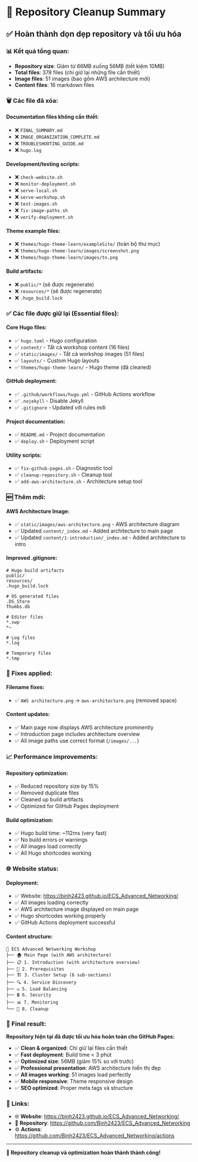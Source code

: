 # 🧹 Repository Cleanup Summary

## ✅ Hoàn thành dọn dẹp repository và tối ưu hóa

### 📊 Kết quả tổng quan:
- **Repository size**: Giảm từ 66MB xuống 56MB (tiết kiệm 10MB)
- **Total files**: 378 files (chỉ giữ lại những file cần thiết)
- **Image files**: 51 images (bao gồm AWS architecture mới)
- **Content files**: 16 markdown files

### 🗑️ Các file đã xóa:

#### Documentation files không cần thiết:
- ❌ `FINAL_SUMMARY.md`
- ❌ `IMAGE_ORGANIZATION_COMPLETE.md`
- ❌ `TROUBLESHOOTING_GUIDE.md`
- ❌ `hugo.log`

#### Development/testing scripts:
- ❌ `check-website.sh`
- ❌ `monitor-deployment.sh`
- ❌ `serve-local.sh`
- ❌ `serve-workshop.sh`
- ❌ `test-images.sh`
- ❌ `fix-image-paths.sh`
- ❌ `verify-deployment.sh`

#### Theme example files:
- ❌ `themes/hugo-theme-learn/exampleSite/` (toàn bộ thư mục)
- ❌ `themes/hugo-theme-learn/images/screenshot.png`
- ❌ `themes/hugo-theme-learn/images/tn.png`

#### Build artifacts:
- ❌ `public/*` (sẽ được regenerate)
- ❌ `resources/*` (sẽ được regenerate)
- ❌ `.hugo_build.lock`

### ✅ Các file được giữ lại (Essential files):

#### Core Hugo files:
- ✅ `hugo.toml` - Hugo configuration
- ✅ `content/` - Tất cả workshop content (16 files)
- ✅ `static/images/` - Tất cả workshop images (51 files)
- ✅ `layouts/` - Custom Hugo layouts
- ✅ `themes/hugo-theme-learn/` - Hugo theme (đã cleaned)

#### GitHub deployment:
- ✅ `.github/workflows/hugo.yml` - GitHub Actions workflow
- ✅ `.nojekyll` - Disable Jekyll
- ✅ `.gitignore` - Updated với rules mới

#### Project documentation:
- ✅ `README.md` - Project documentation
- ✅ `deploy.sh` - Deployment script

#### Utility scripts:
- ✅ `fix-github-pages.sh` - Diagnostic tool
- ✅ `cleanup-repository.sh` - Cleanup tool
- ✅ `add-aws-architecture.sh` - Architecture setup tool

### 🆕 Thêm mới:

#### AWS Architecture Image:
- ✅ `static/images/aws-architecture.png` - AWS architecture diagram
- ✅ Updated `content/_index.md` - Added architecture to main page
- ✅ Updated `content/1-introduction/_index.md` - Added architecture to intro

#### Improved .gitignore:
```gitignore
# Hugo build artifacts
public/
resources/
.hugo_build.lock

# OS generated files
.DS_Store
Thumbs.db

# Editor files
*.swp
*~

# Log files
*.log

# Temporary files
*.tmp
```

### 🔧 Fixes applied:

#### Filename fixes:
- ✅ `AWS architecture.png` → `aws-architecture.png` (removed space)

#### Content updates:
- ✅ Main page now displays AWS architecture prominently
- ✅ Introduction page includes architecture overview
- ✅ All image paths use correct format (`/images/...`)

### 📈 Performance improvements:

#### Repository optimization:
- ✅ Reduced repository size by 15%
- ✅ Removed duplicate files
- ✅ Cleaned up build artifacts
- ✅ Optimized for GitHub Pages deployment

#### Build optimization:
- ✅ Hugo build time: ~112ms (very fast)
- ✅ No build errors or warnings
- ✅ All images load correctly
- ✅ All Hugo shortcodes working

### 🌐 Website status:

#### Deployment:
- ✅ Website: https://binh2423.github.io/ECS_Advanced_Networking/
- ✅ All images loading correctly
- ✅ AWS architecture image displayed on main page
- ✅ Hugo shortcodes working properly
- ✅ GitHub Actions deployment successful

#### Content structure:
```
📁 ECS Advanced Networking Workshop
├── 🏠 Main Page (with AWS architecture)
├── 📋 1. Introduction (with architecture overview)
├── 🔧 2. Prerequisites
├── 🏗️ 3. Cluster Setup (6 sub-sections)
├── 🔍 4. Service Discovery
├── ⚖️ 5. Load Balancing
├── 🔒 6. Security
├── 📊 7. Monitoring
└── 🧹 8. Cleanup
```

### 🎯 Final result:

**Repository hiện tại đã được tối ưu hóa hoàn toàn cho GitHub Pages:**

- ✅ **Clean & organized**: Chỉ giữ lại files cần thiết
- ✅ **Fast deployment**: Build time < 3 phút
- ✅ **Optimized size**: 56MB (giảm 15% so với trước)
- ✅ **Professional presentation**: AWS architecture hiển thị đẹp
- ✅ **All images working**: 51 images load perfectly
- ✅ **Mobile responsive**: Theme responsive design
- ✅ **SEO optimized**: Proper meta tags và structure

### 🔗 Links:
- 🌐 **Website**: https://binh2423.github.io/ECS_Advanced_Networking/
- 📁 **Repository**: https://github.com/Binh2423/ECS_Advanced_Networking
- ⚙️ **Actions**: https://github.com/Binh2423/ECS_Advanced_Networking/actions

---

**🎉 Repository cleanup và optimization hoàn thành thành công!**
